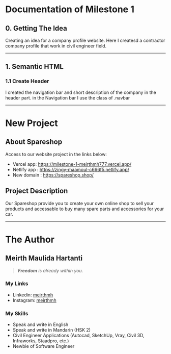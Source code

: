 # Documentation of Milestone 1
## 0. Getting The Idea
Creating an idea for a company profile website. Here I createsd a contractor company profile that work in civil engineer field. 

------------------------------------------------

## 1. Semantic HTML
### 1.1 Create Header
I created the navigation bar and short description of the company in the header part.
in the Navigation bar I use the class of .navbar


---------------------------------------------

# New Project
## About Spareshop
Access to our website project in the links below:
- Vercel app: https://milestone-1-meirthmh777.vercel.app/
- Netlify app : https://zingy-maamoul-c666f5.netlify.app/
- New domain : https://spareshop.shop/

## Project Description
Our Spareshop provide you to create your own online shop to sell your products and accessable to buy many spare parts and accessories for your car.

-----------------------------------------------

# The Author
## Meirth Maulida Hartanti
> _**Freedom** is already within you._

### My Links
- Linkedin: [meirthmh](https://www.linkedin.com/in/meirth-maulida-hartanti-241a1b183/)
- Instagram: [meirthmh](https://instagram.com/meirthmh/)

### My Skills
- Speak and write in English
- Speak and write in Mandarin (HSK 2)
- Civil Engineer Applications (Autocad, SketchUp, Vray, Civil 3D, Infraworks, Staadpro, etc.)
- Newbie of Software Engineer 